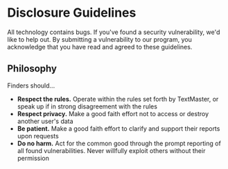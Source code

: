 # Disclosure Guidelines

All technology contains bugs. If you've found a security vulnerability, we'd like to help out. By submitting a vulnerability to our program, you acknowledge that you have read and agreed to these guidelines.

## Philosophy

Finders should...

* **Respect the rules.** Operate within the rules set forth by TextMaster, or speak up if in strong disagreement with the rules
* **Respect privacy.** Make a good faith effort not to access or destroy another user's data
* **Be patient.** Make a good faith effort to clarify and support their reports upon requests
* **Do no harm.** Act for the common good through the prompt reporting of all found vulnerabilities. Never willfully exploit others without their permission
